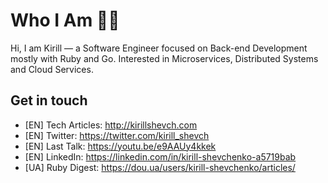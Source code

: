 # Who I Am 👨‍💻

Hi, I am Kirill — a Software Engineer focused on Back-end Development mostly with Ruby and Go. Interested in Microservices, Distributed Systems and Cloud Services.

## Get in touch

+ [EN] Tech Articles: http://kirillshevch.com
+ [EN] Twitter: https://twitter.com/kirill_shevch
+ [EN] Last Talk: https://youtu.be/e9AAUy4kkek
+ [EN] LinkedIn: https://linkedin.com/in/kirill-shevchenko-a5719bab
+ [UA] Ruby Digest: https://dou.ua/users/kirill-shevchenko/articles/
